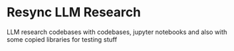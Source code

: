 # Resync LLM Research
LLM research codebases with codebases, jupyter notebooks and also with some copied libraries for testing stuff
